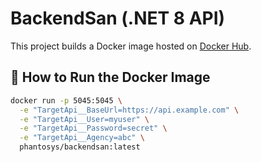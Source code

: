 # BackendSan (.NET 8 API)

This project builds a Docker image hosted on [Docker Hub](https://hub.docker.com/repository/docker/phantosys/backendsan).

## 🔧 How to Run the Docker Image

```bash
docker run -p 5045:5045 \
  -e "TargetApi__BaseUrl=https://api.example.com" \
  -e "TargetApi__User=myuser" \
  -e "TargetApi__Password=secret" \
  -e "TargetApi__Agency=abc" \
  phantosys/backendsan:latest
